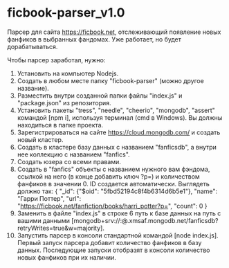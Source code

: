 # ficbook-parser_v1.0
Парсер для сайта https://ficbook.net, отслеживающий появление новых фанфиков в выбранных фандомах. Уже работает, но будет дорабатываться.

Чтобы парсер заработал, нужно:
1. Установить на компьютер Nodejs.
2. Создать в любом месте папку "ficbook-parser" (можно другое название).
3. Разместить внутри созданной папки файлы "index.js" и "package.json" из репозитория.
4. Установить пакеты "tress", "needle", "cheerio", "mongodb", "assert" командой [npm i], используя терминал (cmd в Windows). Вы должны находиться в папке проекта.
5. Зарегистрироваться на сайте https://cloud.mongodb.com/ и создать новый кластер.
6. Создать в кластере базу данных с названием "fanficsdb", а внутри нее коллекцию с названием "fanfics". 
7. Создать юзера со всеми правами.
8. Создать в "fanfics" объекты c названием нужного вам фэндома, ссылкой на него (в конце добавить ключ ?p=) и количеством фанфиков в значении 0. ID создается автоматически. Выглядеть должно так: { "_id": {"$oid": "5fbd52194c8f4b6314d6b5e1"}, "name": "Гарри Поттер", "url": "https://ficbook.net/fanfiction/books/harri_potter?p=", "count": 0 } 
9. Заменить в файле "index.js" в строке 6 путь к базе данных на путь с вашими данными [mongodb+srv://<username>:<password>@<clustername>.xmsaf.mongodb.net/fanficsdb?retryWrites=true&w=majority]. 
10. Запустить парсер в консоли стандартной командой [node index.js]. Первый запуск парсера добавит количество фанфиков в базу данных. Последующие запуски отобразят в консоли количество новых фанфиков при их наличии.
